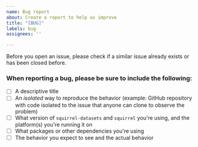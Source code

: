 ```yaml
---
name: Bug report
about: Create a report to help us improve
title: "[BUG]"
labels: bug
assignees: ''

---
```


Before you open an issue, please check if a similar issue already exists or has been closed before.

 ### When reporting a bug, please be sure to include the following:
 - [ ] A descriptive title
 - [ ] An *isolated* way to reproduce the behavior (example: GitHub repository with code isolated to the issue that anyone can clone to observe the problem)
 - [ ] What version of `squirrel-datasets` and `squirrel` you're using, and the platform(s) you're running it on
 - [ ] What packages or other dependencies you're using
 - [ ] The behavior you expect to see and the actual behavior
